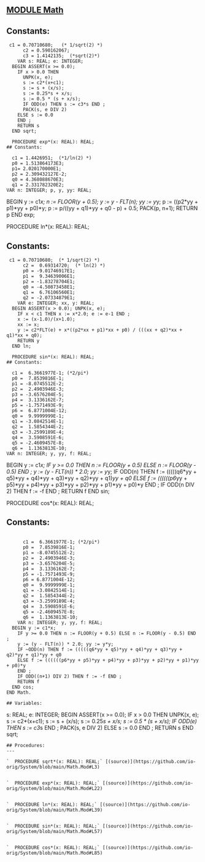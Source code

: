 
## [MODULE Math](https://github.com/io-core/System/blob/main/Math.Mod)

## Constants:
```
 c1 = 0.70710680;   (* 1/sqrt(2) *)
      c2 = 0.590162067;
      c3 = 1.4142135;  (*sqrt(2)*)
    VAR s: REAL; e: INTEGER;
  BEGIN ASSERT(x >= 0.0);
    IF x > 0.0 THEN
      UNPK(x, e);
      s := c2*(x+c1);
      s := s + (x/s);
      s := 0.25*s + x/s;
      s := 0.5 * (s + x/s);
      IF ODD(e) THEN s := c3*s END ;
      PACK(s, e DIV 2)
    ELSE s := 0.0
    END ;
    RETURN s
  END sqrt;

  PROCEDURE exp*(x: REAL): REAL;
## Constants:
```

      c1 = 1.4426951;  (*1/ln(2) *)
      p0 = 1.513864173E3;
      p1= 2.020170000E1;
      p2 = 2.309432127E-2;
      q0 = 4.368088670E3;
      q1 = 2.331782320E2;
    VAR n: INTEGER; p, y, yy: REAL;
  BEGIN y := c1*x;
    n := FLOOR(y + 0.5); y := y - FLT(n);
    yy := y*y;
    p := ((p2*yy + p1)*yy + p0)*y;
    p := p/((yy + q1)*yy + q0 - p) + 0.5;
    PACK(p, n+1); RETURN p
  END exp;

  PROCEDURE ln*(x: REAL): REAL;
## Constants:
```
 c1 = 0.70710680;  (* 1/sqrt(2) *)
      c2 =  0.69314720;  (* ln(2) *)
      p0 = -9.01746917E1;
      p1 =  9.34639006E1;
      p2 = -1.83278704E1;
      q0 = -4.50873458E1;
      q1 =  6.76106560E1;
      q2 = -2.07334879E1;
    VAR e: INTEGER; xx, y: REAL;
  BEGIN ASSERT(x > 0.0); UNPK(x, e);
    IF x < c1 THEN x := x*2.0; e := e-1 END ;
    x := (x-1.0)/(x+1.0);
    xx := x;
    y := c2*FLT(e) + x*((p2*xx + p1)*xx + p0) / (((xx + q2)*xx + q1)*xx + q0);
    RETURN y
  END ln;

  PROCEDURE sin*(x: REAL): REAL;
## Constants:
```

      c1 =  6.3661977E-1; (*2/pi*)
      p0 =  7.8539816E-1;
      p1 = -8.0745512E-2;
      p2 =  2.4903946E-3;
      p3 = -3.6576204E-5;
      p4 =  3.1336162E-7;
      p5 = -1.7571493E-9;
      p6 =  6.8771004E-12;
      q0 =  9.9999999E-1;
      q1 = -3.0842514E-1;
      q2 =  1.5854344E-2;
      q3 = -3.2599189E-4;
      q4 =  3.5908591E-6;
      q5 = -2.4609457E-8;
      q6 =  1.1363813E-10;
    VAR n: INTEGER; y, yy, f: REAL;
  BEGIN y := c1*x;
    IF y >= 0.0 THEN n := FLOOR(y + 0.5) ELSE n := FLOOR(y - 0.5) END ;
    y := (y - FLT(n)) * 2.0; yy := y*y;
    IF ODD(n) THEN f := (((((q6*yy + q5)*yy + q4)*yy + q3)*yy + q2)*yy + q1)*yy + q0
    ELSE f := ((((((p6*yy + p5)*yy + p4)*yy + p3)*yy + p2)*yy + p1)*yy + p0)*y
    END ;
    IF ODD(n DIV 2) THEN f := -f END ;
    RETURN f
  END sin;

  PROCEDURE cos*(x: REAL): REAL;
## Constants:
```

      c1 =  6.3661977E-1; (*2/pi*)
      p0 =  7.8539816E-1;
      p1 = -8.0745512E-2;
      p2 =  2.4903946E-3;
      p3 = -3.6576204E-5;
      p4 =  3.1336162E-7;
      p5 = -1.7571493E-9;
      p6 = 6.8771004E-12;
      q0 =  9.9999999E-1;
      q1 = -3.0842514E-1;
      q2 =  1.5854344E-2;
      q3 = -3.2599189E-4;
      q4 =  3.5908591E-6;
      q5 = -2.4609457E-8;
      q6 =  1.1363813E-10;
    VAR n: INTEGER; y, yy, f: REAL;
  BEGIN y := c1*x;
    IF y >= 0.0 THEN n := FLOOR(y + 0.5) ELSE n := FLOOR(y - 0.5) END ;
    y := (y - FLT(n)) * 2.0; yy := y*y;
    IF ~ODD(n) THEN f := (((((q6*yy + q5)*yy + q4)*yy + q3)*yy + q2)*yy + q1)*yy + q0
    ELSE f := ((((((p6*yy + p5)*yy + p4)*yy + p3)*yy + p2)*yy + p1)*yy + p0)*y
    END ;
    IF ODD((n+1) DIV 2) THEN f := -f END ;
    RETURN f
  END cos;
END Math.
```
```
## Variables:
```
 s: REAL; e: INTEGER;
  BEGIN ASSERT(x >= 0.0);
    IF x > 0.0 THEN
      UNPK(x, e);
      s := c2*(x+c1);
      s := s + (x/s);
      s := 0.25*s + x/s;
      s := 0.5 * (s + x/s);
      IF ODD(e) THEN s := c3*s END ;
      PACK(s, e DIV 2)
    ELSE s := 0.0
    END ;
    RETURN s
  END sqrt;

```
## Procedures:
---

`  PROCEDURE sqrt*(x: REAL): REAL;` [(source)](https://github.com/io-orig/System/blob/main/Math.Mod#L3)


`  PROCEDURE exp*(x: REAL): REAL;` [(source)](https://github.com/io-orig/System/blob/main/Math.Mod#L22)


`  PROCEDURE ln*(x: REAL): REAL;` [(source)](https://github.com/io-orig/System/blob/main/Math.Mod#L39)


`  PROCEDURE sin*(x: REAL): REAL;` [(source)](https://github.com/io-orig/System/blob/main/Math.Mod#L57)


`  PROCEDURE cos*(x: REAL): REAL;` [(source)](https://github.com/io-orig/System/blob/main/Math.Mod#L85)


